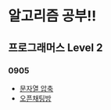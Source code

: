 # 알고리즘 공부!!

## 프로그래머스 Level 2

### 0905

- [문자열 압축](https://programmers.co.kr/learn/courses/30/lessons/60057)
- [오픈채팅방](https://programmers.co.kr/learn/courses/30/lessons/42888)
